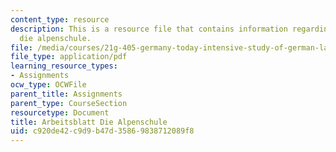 ```yaml
---
content_type: resource
description: This is a resource file that contains information regarding arbeitsblatt
  die alpenschule.
file: /media/courses/21g-405-germany-today-intensive-study-of-german-language-and-culture-january-iap-2011/c920de42c9d9b47d35869838712089f8_MIT21G_405IAP11_abt_alpen.pdf
file_type: application/pdf
learning_resource_types:
- Assignments
ocw_type: OCWFile
parent_title: Assignments
parent_type: CourseSection
resourcetype: Document
title: Arbeitsblatt Die Alpenschule
uid: c920de42-c9d9-b47d-3586-9838712089f8
---
```

